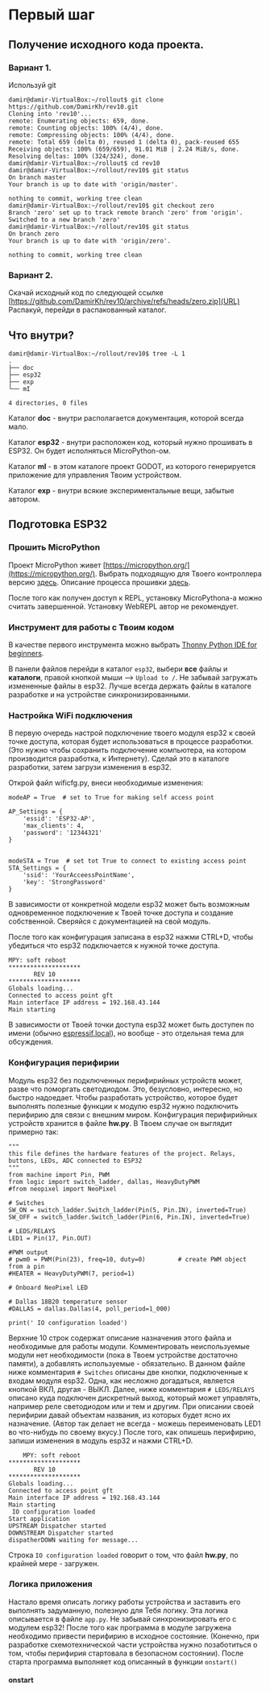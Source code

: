 # Первый шаг

## Получение исходного кода проекта.
### Вариант 1.
Используй git

    damir@damir-VirtualBox:~/rollout$ git clone https://github.com/DamirKh/rev10.git
    Cloning into 'rev10'...
    remote: Enumerating objects: 659, done.
    remote: Counting objects: 100% (4/4), done.
    remote: Compressing objects: 100% (4/4), done.
    remote: Total 659 (delta 0), reused 1 (delta 0), pack-reused 655
    Receiving objects: 100% (659/659), 91.01 MiB | 2.24 MiB/s, done.
    Resolving deltas: 100% (324/324), done.
    damir@damir-VirtualBox:~/rollout$ cd rev10
    damir@damir-VirtualBox:~/rollout/rev10$ git status
    On branch master
    Your branch is up to date with 'origin/master'.
    
    nothing to commit, working tree clean
    damir@damir-VirtualBox:~/rollout/rev10$ git checkout zero
    Branch 'zero' set up to track remote branch 'zero' from 'origin'.
    Switched to a new branch 'zero'
    damir@damir-VirtualBox:~/rollout/rev10$ git status
    On branch zero
    Your branch is up to date with 'origin/zero'.
    
    nothing to commit, working tree clean
    

### Вариант 2.
Скачай исходный код по следующей ссылке [https://github.com/DamirKh/rev10/archive/refs/heads/zero.zip](URL)
Распакуй, перейди в распакованный каталог.

## Что внутри?

    damir@damir-VirtualBox:~/rollout/rev10$ tree -L 1
    .
    ├── doc
    ├── esp32
    ├── exp
    └── mI
    
    4 directories, 0 files
    
Каталог **doc** - внутри располагается документация, которой всегда мало.

Каталог **esp32** - внутри расположен код, который нужно прошивать в ESP32. Он будет исполняться MicroPython-ом.

Каталог **mI** - в этом каталоге проект GODOT, из которого генерируется приложение для управления Твоим устройством.

Каталог **exp** - внутри всякие экспериментальные вещи, забытые автором.

## Подготовка ESP32
### Прошить MicroPython

Проект MicroPython живет [https://micropython.org/](https://micropython.org/).
Выбрать подходящую для Твоего контроллера версию [здесь](https://micropython.org/download/?port=esp32).
Описание процесса прошивки [здесь](https://docs.micropython.org/en/latest/esp32/quickref.html).

После того как получен доступ к REPL, установку MicroPythona-а можно считать завершенной. Установку WebREPL автор не рекомендует.

### Инструмент для работы с Твоим кодом

В качестве первого инструмента можно выбрать [Thonny Python IDE for beginners](https://thonny.org/).

В панели файлов перейди в каталог `esp32`, выбери **все** файлы и **каталоги**, правой кнопкой мыши --> `Upload to /`.
Не забывай загружать измененные файлы в esp32. Лучше всегда держать файлы в каталоге разработке и на устройстве синхронизированными.

### Настройка WiFi подключения
В первую очередь настрой подключение твоего модуля esp32 к своей точке доступа, которая будет использоваться в процессе разработки. (Это нужно чтобы сохранить подключение компьютера, на котором производится разработка, к Интернету). Сделай это в каталоге разработки, затем загрузи изменения в esp32.

Открой файл wificfg.py, внеси необходимые изменения:

    modeAP = True  # set to True for making self access point
    
    AP_Settings = {
        'essid': 'ESP32-AP',
        'max_clients': 4,
        'password': '12344321'
    }
    
    
    modeSTA = True  # set tot True to connect to existing access point
    STA_Settings = {
        'ssid': 'YourAcceessPointName',
        'key': 'StrongPassword'
    }
    

В зависимости от конкретной модели esp32 может быть возможным одновременное подключение к Твоей точке доступа и создание  собственной. Сверяйся с документацией на свой модуль.

После того как конфигурация записана в esp32 нажми CTRL+D, чтобы убедиться что esp32 подключается к нужной точке доступа.

    MPY: soft reboot
    ********************
           REV 10       
    ********************
    Globals loading...
    Connected to access point gft
    Main interface IP address = 192.168.43.144
    Main starting

В зависимости от Твоей точки доступа esp32 может быть доступен по имени (обычно [espressif.local](URL)), но вообще - это отдельная тема для обсуждения.

### Конфигурация перифирии

Модуль esp32 без подключенных перифирийных устройств может, разве что поморгать светодиодом. Это, безусловно, интересно, но быстро надоедает. Чтобы разработать устройство, которое будет выполнять полезные функции к модулю esp32 нужно подключить перифирию для связи с внешним миром. Конфигурация перифирийных устройств хранится в файле **hw.py**. В Твоем случае он выглядит примерно так:

    """
    this file defines the hardware features of the project. Relays, buttons, LEDs, ADC connected to ESP32
    """
    from machine import Pin, PWM
    from logic import switch_ladder, dallas, HeavyDutyPWM
    #from neopixel import NeoPixel
    
    # Switches
    SW_ON = switch_ladder.Switch_ladder(Pin(5, Pin.IN), inverted=True)
    SW_OFF = switch_ladder.Switch_ladder(Pin(6, Pin.IN), inverted=True)
    
    # LEDS/RELAYS
    LED1 = Pin(17, Pin.OUT)
    
    #PWM output
    # pwm0 = PWM(Pin(23), freq=10, duty=0)         # create PWM object from a pin
    #HEATER = HeavyDutyPWM(7, period=1)
    
    # Onboard NeoPixel LED
    
    # Dallas 18B20 temperature sensor
    #DALLAS = dallas.Dallas(4, poll_period=1_000)
    
    print(' IO configuration loaded')

Верхние 10 строк содержат описание назначения этого файла и необходимые для работы модули. Комментировать неиспользуемые модули нет необходимости (пока в Твоем устройстве достаточно памяти), а добавлять используемые - обязательно. В данном файле ниже комментария `# Switches` описаны две кнопки, подключенные к входам модуля esp32. Одна, как несложно догадаться, является кнопкой ВКЛ, другая - ВЫКЛ.
Далее, ниже комментария `# LEDS/RELAYS` описано куда подключен дискретный выход, который может управлять, например реле светодиодом или и тем и другим. При описании своей перифирии давай объектам названия, из которых будет ясно их назначение. (Автор так делает не всегда - можешь переименовать LED1 во что-нибудь по своему вкусу.)
После того, как опишешь перифирию, запиши изменения в модуль esp32 и нажми CTRL+D. 

        MPY: soft reboot
    ********************
           REV 10       
    ********************
    Globals loading...
    Connected to access point gft
    Main interface IP address = 192.168.43.144
    Main starting
     IO configuration loaded
    Start application
    UPSTREAM Dispatcher started
    DOWNSTREAM Dispatcher started
    dispatherDOWN waiting for message...
    

Строка `IO configuration loaded` говорит о том, что файл **hw.py**, по крайней мере - загружен.

### Логика приложения
Настало время описать логику работы устройства и заставить его выполнять задуманную, полезную для Тебя логику. Эта логика описывается в файле `app.py`.  Не забывай синхронизировать его с модулем esp32!
После того как программа в модуле загружена необходимо привести перифирию в исходное состояние. (Конечно, при разработке схемотехнической части устройства нужно позаботиться о том, чтобы перифирия стартовала в безопасном состоянии). После старта программа выполняет код описанный в функции `onstart()`
#### onstart

